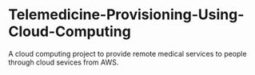 # Telemedicine-Provisioning-Using-Cloud-Computing
A cloud computing project to provide remote medical services to people through cloud sevices from AWS. 
